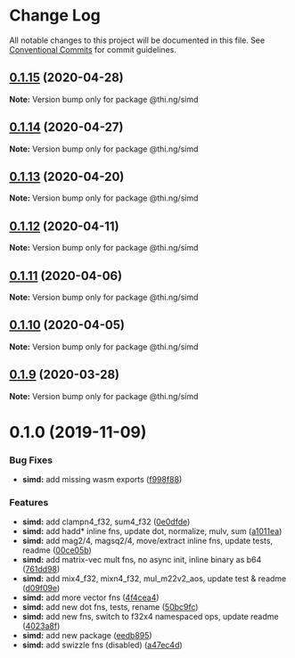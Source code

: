 # Change Log

All notable changes to this project will be documented in this file.
See [Conventional Commits](https://conventionalcommits.org) for commit guidelines.

## [0.1.15](https://github.com/thi-ng/umbrella/compare/@thi.ng/simd@0.1.14...@thi.ng/simd@0.1.15) (2020-04-28)

**Note:** Version bump only for package @thi.ng/simd





## [0.1.14](https://github.com/thi-ng/umbrella/compare/@thi.ng/simd@0.1.13...@thi.ng/simd@0.1.14) (2020-04-27)

**Note:** Version bump only for package @thi.ng/simd





## [0.1.13](https://github.com/thi-ng/umbrella/compare/@thi.ng/simd@0.1.12...@thi.ng/simd@0.1.13) (2020-04-20)

**Note:** Version bump only for package @thi.ng/simd





## [0.1.12](https://github.com/thi-ng/umbrella/compare/@thi.ng/simd@0.1.11...@thi.ng/simd@0.1.12) (2020-04-11)

**Note:** Version bump only for package @thi.ng/simd





## [0.1.11](https://github.com/thi-ng/umbrella/compare/@thi.ng/simd@0.1.10...@thi.ng/simd@0.1.11) (2020-04-06)

**Note:** Version bump only for package @thi.ng/simd





## [0.1.10](https://github.com/thi-ng/umbrella/compare/@thi.ng/simd@0.1.9...@thi.ng/simd@0.1.10) (2020-04-05)

**Note:** Version bump only for package @thi.ng/simd





## [0.1.9](https://github.com/thi-ng/umbrella/compare/@thi.ng/simd@0.1.8...@thi.ng/simd@0.1.9) (2020-03-28)

**Note:** Version bump only for package @thi.ng/simd





# 0.1.0 (2019-11-09)

### Bug Fixes

* **simd:** add missing wasm exports ([f998f88](https://github.com/thi-ng/umbrella/commit/f998f883a10e1a663da7213fed49948c005fcdf1))

### Features

* **simd:** add clampn4_f32, sum4_f32 ([0e0dfde](https://github.com/thi-ng/umbrella/commit/0e0dfde150856ea62c0b316a3a6391dccd3646a8))
* **simd:** add hadd* inline fns, update dot, normalize, mulv, sum ([a1011ea](https://github.com/thi-ng/umbrella/commit/a1011ead5ee1d55adbea1da1efcea2829b037210))
* **simd:** add mag2/4, magsq2/4, move/extract inline fns, update tests, readme ([00ce05b](https://github.com/thi-ng/umbrella/commit/00ce05b5ec54e4ba1542e671de8dcd61b396a783))
* **simd:** add matrix-vec mult fns, no async init, inline binary as b64 ([761dd98](https://github.com/thi-ng/umbrella/commit/761dd9822c4f78d3581a533385763cdc09154da9))
* **simd:** add mix4_f32, mixn4_f32, mul_m22v2_aos, update test & readme ([d09f09e](https://github.com/thi-ng/umbrella/commit/d09f09ecd519c41db72e68a06d566190e57f647c))
* **simd:** add more vector fns ([4f4cea4](https://github.com/thi-ng/umbrella/commit/4f4cea4ed912236aeacb19e0d50f171bf9dde15b))
* **simd:** add new dot fns, tests, rename ([50bc9fc](https://github.com/thi-ng/umbrella/commit/50bc9fc85b141c11cedf66f4384561259f93fff9))
* **simd:** add new fns, switch to f32x4 namespaced ops, update readme ([4023a8f](https://github.com/thi-ng/umbrella/commit/4023a8f02b9759bb0d3b11036de578e37b82493e))
* **simd:** add new package ([eedb895](https://github.com/thi-ng/umbrella/commit/eedb89530555332103e3a32147c318592edf830b))
* **simd:** add swizzle fns (disabled) ([a47ec4d](https://github.com/thi-ng/umbrella/commit/a47ec4dbc16271103a7b4aaca730677136275e9d))

